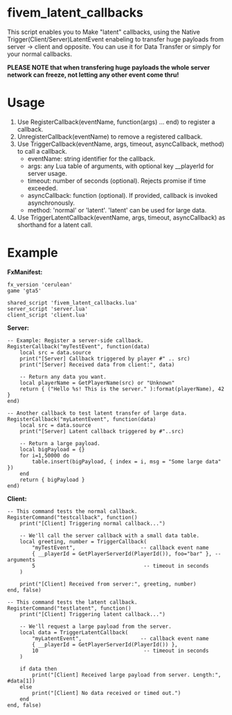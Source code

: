 # fivem_latent_callbacks

This script enables you to Make "latent" callbacks, using the Native Trigger(Client/Server)LatentEvent enabeling to transfer huge payloads from server -> client and opposite. You can use it for Data Transfer or simply for your normal callbacks.

**PLEASE NOTE that when transfering huge payloads the whole server network can freeze, not letting any other event come thru!**

# Usage

1. Use RegisterCallback(eventName, function(args) ... end) to register a callback.
2. UnregisterCallback(eventName) to remove a registered callback.
3. Use TriggerCallback(eventName, args, timeout, asyncCallback, method) to call a callback.
   - eventName: string identifier for the callback.
   - args: any Lua table of arguments, with optional key __playerId for server usage.
   - timeout: number of seconds (optional). Rejects promise if time exceeded.
   - asyncCallback: function (optional). If provided, callback is invoked asynchronously.
   - method: 'normal' or 'latent'. 'latent' can be used for large data.
4. Use TriggerLatentCallback(eventName, args, timeout, asyncCallback) as shorthand for a latent call.

# Example

**FxManifest:**
```
fx_version 'cerulean'
game 'gta5'

shared_script 'fivem_latent_callbacks.lua'
server_script 'server.lua'
client_script 'client.lua'
```

**Server:**
```
-- Example: Register a server-side callback.
RegisterCallback("myTestEvent", function(data)
    local src = data.source
    print("[Server] Callback triggered by player #" .. src)
    print("[Server] Received data from client:", data)

    -- Return any data you want.
    local playerName = GetPlayerName(src) or "Unknown"
    return { ("Hello %s! This is the server." ):format(playerName), 42 }
end)

-- Another callback to test latent transfer of large data.
RegisterCallback("myLatentEvent", function(data)
    local src = data.source
    print("[Server] Latent callback triggered by #"..src)

    -- Return a large payload.
    local bigPayload = {}
    for i=1,50000 do
        table.insert(bigPayload, { index = i, msg = "Some large data" })
    end
    return { bigPayload }
end)
```

**Client:**

```
-- This command tests the normal callback.
RegisterCommand("testcallback", function()
    print("[Client] Triggering normal callback...")

    -- We'll call the server callback with a small data table.
    local greeting, number = TriggerCallback(
        "myTestEvent",                     -- callback event name
        { __playerId = GetPlayerServerId(PlayerId()), foo="bar" }, -- arguments
        5                                   -- timeout in seconds
    )

    print("[Client] Received from server:", greeting, number)
end, false)

-- This command tests the latent callback.
RegisterCommand("testlatent", function()
    print("[Client] Triggering latent callback...")

    -- We'll request a large payload from the server.
    local data = TriggerLatentCallback(
        "myLatentEvent",                   -- callback event name
        { __playerId = GetPlayerServerId(PlayerId()) },
        10                                  -- timeout in seconds
    )

    if data then
        print("[Client] Received large payload from server. Length:", #data[1])
    else
        print("[Client] No data received or timed out.")
    end
end, false)
```
